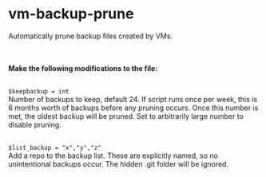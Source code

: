 # vm-backup-prune

Automatically prune backup files created by VMs.<br><br><br>

**Make the following modifications to the file:**<br><br>

<code>$keepbackup = int</code><br>
Number of backups to keep, default 24. If script runs once per week, this is 6 months worth of backups before any pruning occurs. Once this number is met, the oldest backup will be pruned. Set to arbitrarily large number to disable pruning.<br><br>

<code>$list_backup = "x","y","z"</code><br>
Add a repo to the backup list. These are explicitly named, so no unintentional backups occur. The hidden .git folder will be ignored.<br><br>
